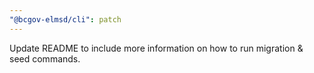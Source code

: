 ```yaml
---
"@bcgov-elmsd/cli": patch
---
```


Update README to include more information on how to run migration & seed commands.

